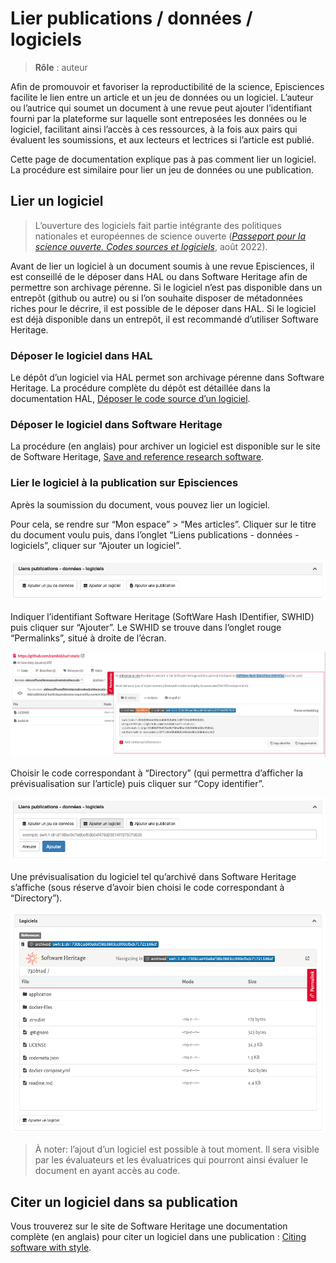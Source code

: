 # Lier publications / données / logiciels

> **Rôle** : auteur

Afin de promouvoir et favoriser la reproductibilité de la science, Episciences facilite le lien entre un article et un jeu de données ou un logiciel. L’auteur ou l’autrice qui soumet un document à une revue peut ajouter l’identifiant fourni par la plateforme sur laquelle sont entreposées les données ou le logiciel, facilitant ainsi l’accès à ces ressources, à la fois aux pairs qui évaluent les soumissions, et aux lecteurs et lectrices si l’article est publié.

Cette page de documentation explique pas à pas comment lier un logiciel. La procédure est similaire pour lier un jeu de données ou une publication.

## Lier un logiciel
> L’ouverture des logiciels fait partie intégrante des politiques nationales et européennes de science ouverte 
> ([*Passeport pour la science ouverte. Codes sources et logiciels*](https://www.ouvrirlascience.fr/science-ouverte-codes-et-logiciels/ "Passeport pour la science ouverte. Codes sources et logiciels"), août 2022).

Avant de lier un logiciel à un document soumis à une revue Episciences, il est conseillé de le déposer dans HAL ou dans Software Heritage afin de permettre son archivage pérenne.
Si le logiciel n’est pas disponible dans un entrepôt (github ou autre) ou si l’on souhaite disposer de métadonnées riches pour le décrire, il est possible de le déposer dans HAL. Si le logiciel est déjà disponible dans un entrepôt, il est recommandé d’utiliser Software Heritage.

### Déposer le logiciel dans HAL
Le dépôt d’un logiciel via HAL permet son archivage pérenne dans Software Heritage. La procédure complète du dépôt est détaillée dans la documentation HAL, [Déposer le code source d’un logiciel](https://doc.archives-ouvertes.fr/deposer/deposer-le-code-source/ "Déposer le code source d’un logiciel").

### Déposer le logiciel dans Software Heritage
La procédure (en anglais) pour archiver un logiciel est disponible sur le site de Software Heritage, [Save and reference research software](https://www.softwareheritage.org/save-and-reference-research-software/ "Guide du dépôt sur Software Heritage (English)").

### Lier le logiciel à la publication sur Episciences
Après la soumission du document, vous pouvez lier un logiciel.

Pour cela, se rendre sur “Mon espace” > “Mes articles”.
Cliquer sur le titre du document voulu puis, dans l’onglet “Liens publications - données - logiciels”, cliquer sur “Ajouter un logiciel”.

![Liens publications - données - logiciels](img/software-1.png "Liens publications - données - logiciels")

Indiquer l’identifiant Software Heritage (SoftWare Hash IDentifier, SWHID) puis cliquer sur “Ajouter”.
Le SWHID se trouve dans l’onglet rouge “Permalinks”, situé à droite de l’écran.

![Où trouver le SWHID ?](img/software-2.png "Où trouver le SWHID ?")

Choisir le code correspondant à “Directory” (qui permettra d’afficher la prévisualisation sur l’article) puis cliquer sur “Copy identifier”.

![Ajouter un logiciel](img/software-3.png "Ajouter un logiciel")

Une prévisualisation du logiciel tel qu’archivé dans Software Heritage s’affiche (sous réserve d’avoir bien choisi le code correspondant à “Directory”).

![Ajouter un logiciel : visualisation](img/software-4.png "Ajouter un logiciel : visualisation")

> À noter: l’ajout d’un logiciel est possible à tout moment. Il sera visible par les évaluateurs et les évaluatrices 
> qui pourront ainsi évaluer le document en ayant accès au code.

## Citer un logiciel dans sa publication
Vous trouverez sur le site de Software Heritage une documentation complète (en anglais) pour citer un logiciel dans une publication : [Citing software with style](https://www.softwareheritage.org/2020/05/26/citing-software-with-style/ "Citer un logiciel (English)").
